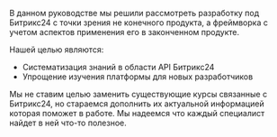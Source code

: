 В данном руководстве мы решили рассмотреть разработку под Битрикс24 с точки зрения не конечного продукта, а фреймворка с учетом аспектов применения его в законченном продукте. 

Нашей целью являются:

* Систематизация знаний в области API Битрикс24
* Упрощение изучения платформы для новых разработчиков 

Мы не ставим целью заменить существующие курсы связанные с Битрикс24, но стараемся дополнить их актуальной информацией которая поможет в работе. Мы надеемся что каждый специалист найдет в ней что-то полезное.